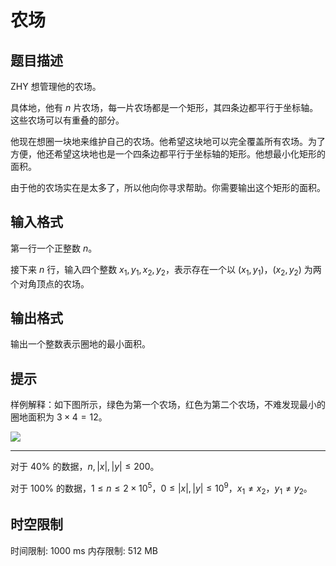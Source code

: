 # 农场

## 题目描述

ZHY 想管理他的农场。  

具体地，他有 $n$ 片农场，每一片农场都是一个矩形，其四条边都平行于坐标轴。这些农场可以有重叠的部分。

他现在想圈一块地来维护自己的农场。他希望这块地可以完全覆盖所有农场。为了方便，他还希望这块地也是一个四条边都平行于坐标轴的矩形。他想最小化矩形的面积。

由于他的农场实在是太多了，所以他向你寻求帮助。你需要输出这个矩形的面积。

## 输入格式

第一行一个正整数 $n$。

接下来 $n$ 行，输入四个整数 $x_{1},y_{1},x_{2},y_{2}$，表示存在一个以 $(x_{1},y_{1})$，$(x_{2},y_{2})$ 为两个对角顶点的农场。

## 输出格式

输出一个整数表示圈地的最小面积。

## 提示

样例解释：如下图所示，绿色为第一个农场，红色为第二个农场，不难发现最小的圈地面积为 $3\times 4=12$。

![](https://cdn.luogu.com.cn/upload/image_hosting/8hhhluee.png)

----

对于 $40\%$ 的数据，$n,|x|,|y| \le 200$。

对于 $100\%$ 的数据，$1 \le n \le 2 \times 10^{5}$，$0 \le |x|,|y| \le 10^{9}$，$x_{1}\neq x_{2}$，$y_{1}\neq y_{2}$。

## 时空限制

时间限制: 1000 ms
内存限制: 512 MB
